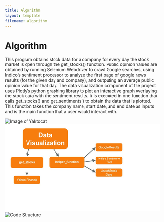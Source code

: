 ```yaml
---
title: Algorithm
layout: template
filename: algorithm
---
```


# Algorithm
This program obtains stock data for a company for every day the stock market is open through the get_stocks() function. Public opinion values are obtained by running Selenium Webdriver to crawl Google searches, using Indico’s sentiment processor to analyze the first page of google news results (for the given day and company), and outputing an average public opinion value for that day. The data visualization component of the project uses Plotly’s python graphing library to plot an interactive graph overlaying the stock data with the sentiment results. It is executed in one function that calls get_stocks() and get_sentiments() to obtain the data that is plotted. This function takes the company name, start date, and end date as inputs and is the main function that a user would interact with. 

![Image of Yaktocat](https://octodex.github.com/images/yaktocat.png)
![Code Structure](https://raw.githubusercontent.com/kuannie1/DataAnalysis/gh-pages/CodeStructure.jpg)
![Code Structure](/home/udesai/DataAnalysis/CodeStructure.jpg)